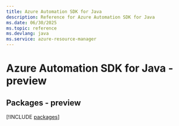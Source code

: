 ```yaml
---
title: Azure Automation SDK for Java
description: Reference for Azure Automation SDK for Java
ms.date: 06/30/2025
ms.topic: reference
ms.devlang: java
ms.service: azure-resource-manager
---
```

# Azure Automation SDK for Java - preview
## Packages - preview
[!INCLUDE [packages](automation-index.md)]